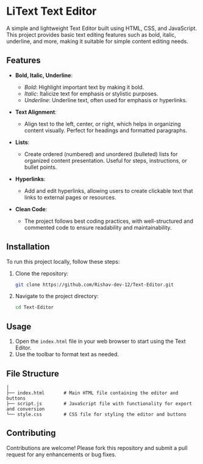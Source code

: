 # LiText Text Editor

A simple and lightweight Text Editor built using HTML, CSS, and JavaScript. This project provides basic text editing features such as bold, italic, underline, and more, making it suitable for simple content editing needs.

## Features

- **Bold, Italic, Underline**: 
  - *Bold*: Highlight important text by making it bold.
  - *Italic*: Italicize text for emphasis or stylistic purposes.
  - *Underline*: Underline text, often used for emphasis or hyperlinks.

- **Text Alignment**: 
  - Align text to the left, center, or right, which helps in organizing content visually. Perfect for headings and formatted paragraphs.

- **Lists**: 
  - Create ordered (numbered) and unordered (bulleted) lists for organized content presentation. Useful for steps, instructions, or bullet points.

- **Hyperlinks**: 
  - Add and edit hyperlinks, allowing users to create clickable text that links to external pages or resources.

- **Clean Code**: 
  - The project follows best coding practices, with well-structured and commented code to ensure readability and maintainability.

## Installation

To run this project locally, follow these steps:

1. Clone the repository:
    ```bash
    git clone https://github.com/Rishav-dev-12/Text-Editor.git
    ```
2. Navigate to the project directory:
    ```bash
    cd Text-Editor
    ```

## Usage

1. Open the `index.html` file in your web browser to start using the Text Editor.
2. Use the toolbar to format text as needed.

## File Structure

```Rich Text Editor/
│
├── index.html       # Main HTML file containing the editor and buttons
├── script.js        # JavaScript file with functionality for export and conversion
└── style.css        # CSS file for styling the editor and buttons
```

## Contributing

Contributions are welcome! Please fork this repository and submit a pull request for any enhancements or bug fixes.
                    
